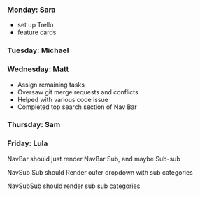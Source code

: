 ### Monday: Sara
- set up Trello
- feature cards
### Tuesday: Michael
### Wednesday: Matt
- Assign remaining tasks
- Oversaw git merge requests and conflicts
- Helped with various code issue
- Completed top search section of Nav Bar
### Thursday: Sam
### Friday: Lula

NavBar should just render NavBar Sub, and maybe Sub-sub

NavSub Sub should Render outer dropdown with sub categories

NavSubSub should render sub sub categories
